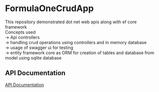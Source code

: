 # FormulaOneCrudApp
This repository demonstrated dot net web apis along with ef core framework  
Concepts used  
-> Api controllers  
-> handling crud operations using controllers and in memory database  
-> usage of swagger ui for testing  
-> entity framework core as ORM for creation of tables and database from model using sqlite database  

## API Documentation

[API Documentation](https://documenter.getpostman.com/view/22540494/2s9YXnzJxc)
